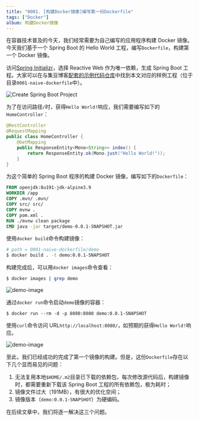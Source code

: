 ```yaml
---
title: "0001. [构建Docker镜像]编写第一份Dockerfile"
tags: ["Docker"]
album: 构建Docker镜像
---
```


在容器技术普及的今天，我们经常需要为自己编写的应用程序构建 Docker 镜像。今天我们基于一个 Spring Boot 的 Hello World 工程，编写`Dockerfile`，构建第一个 Docker 镜像。

访问[Spring Initializr](https://start.spring.io/)，选择 Reactive Web 作为唯一依赖，生成 Spring Boot 工程。大家可以在与集豆博客[配套的示例代码仓库](https://github.com/polybean/polybean)中找到本文对应的样例工程（位于目录`0001-naive-dockerfile`中）。

![Create Spring Boot Project]({{site.baseurl}}/assets/images/0001/spring-initializr.png)

为了在访问路径`/`时，获得`Hello World!`响应，我们需要编写如下的`HomeController`：

```java
@RestController
@RequestMapping
public class HomeController {
    @GetMapping
    public ResponseEntity<Mono<String>> index() {
        return ResponseEntity.ok(Mono.just("Hello World!"));
    }
}
```

为这个简单的 Spring Boot 程序的构建 Docker 镜像，编写如下的`Dockerfile`：

```dockerfile
FROM openjdk:8u191-jdk-alpine3.9
WORKDIR /app
COPY .mvn/ .mvn/
COPY src/ src/
COPY mvnw .
COPY pom.xml .
RUN ./mvnw clean package
CMD java -jar target/demo-0.0.1-SNAPSHOT.jar
```

使用`docker build`命令构建镜像：

```bash
# path = 0001-naive-dockerfile/demo
$ docker build . -t demo:0.0.1-SNAPSHOT
```

构建完成后，可以用`docker images`命令查看：

```bash
$ docker images | grep demo
```

![demo-image]({{site.baseurl}}/assets/images/0001/demo-image.png)

通过`docker run`命令启动`demo`镜像的容器：

```
$ docker run --rm -d -p 8080:8080 demo:0.0.1-SNAPSHOT
```

使用`curl`命令访问 URL`http://localhost:8080/`，如预期的获得`Hello World!`响应。

![demo-image]({{site.baseurl}}/assets/images/0001/curl-index.png)

至此，我们已经成功的完成了第一个镜像的构建。但是，这份`Dockerfile`存在以下几个显而易见的问题：

1. 无法复用本地`$HOME/.m2`目录已下载的依赖包，每次修改源代码后，构建镜像时，都需要重新下载该 Spring Boot 工程的所有依赖包，极为耗时；
2. 镜像文件过大（191MB），有很大的优化空间；
3. 镜像版本（`demo:0.0.1-SNAPSHOT`）为硬编码。

在后续文章中，我们将逐一解决这三个问题。
